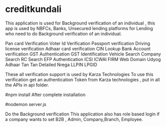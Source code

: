 # creditkundali
This application is used for Background verification of an individual , this app is used by NBFCs, Banks, Unsecured lending platforms for Lending who need to do Background verification of an individual.


Pan card Verification 
Voter Id Verification
Passport verification 
Driving license verification 
Adhaar card verification
CIN Lookup
Bank Account verification
GST Authentication
GST Identification
Vehicle Search
Company Search
RC Search
EFP Authentication
ICSI 
ICWAI FIRM
Web Domain
Udyog Adhaar
Tan 
Tan Detailed
Nrega
LLPIN
LPGID


These all verification support is used by Karza Technologies
To use this verification get an authentication Token from Karza technologies , put in all the APIs in api folder.

#npm install
After complete installation


#nodemon server.js

Do the Background verification 
This application also has role based login if a company wants to set B2B , Admin, Company,Branch, Employee.

